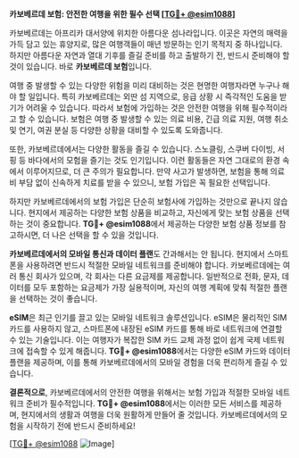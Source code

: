 **카보베르데 보험: 안전한 여행을 위한 필수 선택 [[TG💪+ @esim1088](https://t.me/s/esim1088)]**

카보베르데는 아프리카 대서양에 위치한 아름다운 섬나라입니다. 이곳은 자연의 매력을 가득 담고 있는 휴양지로, 많은 여행객들이 매년 방문하는 인기 목적지 중 하나입니다. 하지만 아름다운 자연과 열대 기후를 즐길 준비를 하고 출발하기 전, 반드시 준비해야 할 것이 있습니다. 바로 **카보베르데 보험**입니다.

여행 중 발생할 수 있는 다양한 위험을 미리 대비하는 것은 현명한 여행자라면 누구나 해야 할 일입니다. 특히 카보베르데는 외딴 섬 지역으로, 응급 상황 시 즉각적인 도움을 받기가 어려울 수 있습니다. 따라서 보험에 가입하는 것은 안전한 여행을 위해 필수적이라고 할 수 있습니다. 보험은 여행 중 발생할 수 있는 의료 비용, 긴급 의료 지원, 여행 취소 및 연기, 여권 분실 등 다양한 상황을 대비할 수 있도록 도와줍니다.

또한, 카보베르데에서는 다양한 활동을 즐길 수 있습니다. 스노클링, 스쿠버 다이빙, 서핑 등 바다에서의 모험을 즐기는 것도 인기입니다. 이런 활동들은 자연 그대로의 환경 속에서 이루어지므로, 더 큰 주의가 필요합니다. 만약 사고가 발생하면, 보험을 통해 의료비 부담 없이 신속하게 치료를 받을 수 있으니, 보험 가입은 꼭 필요한 선택입니다.

하지만 카보베르데에서의 보험 가입은 단순히 보험사에 가입하는 것만으로 끝나지 않습니다. 현지에서 제공하는 다양한 보험 상품을 비교하고, 자신에게 맞는 보험 상품을 선택하는 것이 중요합니다. **TG💪+ @esim1088**에서 제공하는 다양한 보험 상품 정보를 참고하시면, 더 나은 선택을 할 수 있을 것입니다.

**카보베르데에서의 모바일 통신과 데이터 플랜**도 간과해서는 안 됩니다. 현지에서 스마트폰을 사용하려면 반드시 적절한 모바일 네트워크를 준비해야 합니다. 카보베르데에는 여러 통신 회사가 있으며, 각 회사는 다른 요금제를 제공합니다. 일반적으로 전화, 문자, 데이터를 모두 포함하는 요금제가 가장 실용적이며, 자신의 여행 계획에 맞춰 적절한 플랜을 선택하는 것이 좋습니다.

**eSIM**은 최근 인기를 끌고 있는 모바일 네트워크 솔루션입니다. eSIM은 물리적인 SIM 카드를 사용하지 않고, 스마트폰에 내장된 eSIM 카드를 통해 바로 네트워크에 연결할 수 있는 기술입니다. 이는 여행자가 복잡한 SIM 카드 교체 과정 없이 쉽게 국제 네트워크에 접속할 수 있게 해줍니다. **TG💪+ @esim1088**에서는 다양한 eSIM 카드와 데이터 플랜을 제공하며, 이를 통해 카보베르데에서의 모바일 경험을 더욱 편리하게 즐길 수 있습니다.

**결론적으로**, 카보베르데에서의 안전한 여행을 위해서는 보험 가입과 적절한 모바일 네트워크 준비가 필수적입니다. **TG💪+ @esim1088**에서는 이러한 모든 서비스를 제공하며, 현지에서의 생활과 여행을 더욱 원활하게 만들어 줄 것입니다. 카보베르데에서의 모험을 시작하기 전에 반드시 준비하세요!

[[TG💪+ @esim1088](https://t.me/s/esim1088) ![Image](https://i.postimg.cc/Y0z9fWf4/image.png)]